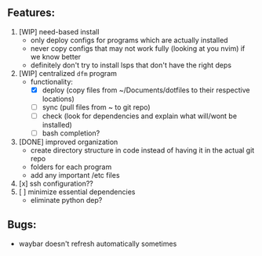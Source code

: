 ## Features:
1. [WIP] need-based install
    - only deploy configs for programs which are actually installed
    - never copy configs that may not work fully (looking at you nvim) if we know better
    - definitely don't try to install lsps that don't have the right deps
2. [WIP] centralized `dfm` program
    - functionality:
        - [x] deploy (copy files from ~/Documents/dotfiles to their respective locations)
        - [ ] sync (pull files from ~ to git repo)
        - [ ] check (look for dependencies and explain what will/wont be installed)
        - [ ] bash completion?
3. [DONE] improved organization
    - create directory structure in code instead of having it in the actual git repo
    - folders for each program
    - add any important /etc files
4. [x] ssh configuration??
5. [ ] minimize essential dependencies
    - eliminate python dep?

## Bugs:
- waybar doesn't refresh automatically sometimes

